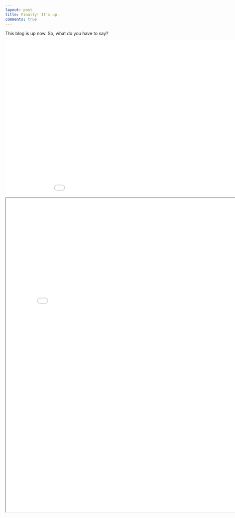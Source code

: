 ```yaml
---
layout: post
title: Finally! It's up.
comments: true
---
```

This blog is up now. So, what do you have to say?

<div style="align-items: center;justify-content: center;">
<iframe src="/assets/lang.html"
    style="max-width = 100%"
    sandbox="allow-same-origin allow-scripts"
    width="1000"
    height="500"
    align="middle"
    scrolling="no"
    seamless="seamless"
    frameborder="0"">
</iframe>

<iframe src="/assets/taco.html"
    style="max-width = 100%"
    sandbox="allow-same-origin allow-scripts"
    width="800"
    height="1000"
    align="middle"
    scrolling="no"
    seamless="seamless"
    frameborder="20">
</iframe>
</div>
 
        

